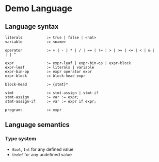 # Demo Language

## Language syntax

```ebnf
literals           := true | false | <nat>
variable           := <name>

operator           := + | - | * | / | == | != | > | >= | <= | < | & | | | ^

expr               := expr-leaf | expr-bin-op | expr-block
expr-leaf          := literals | variable
expr-bin-op        := expr operator expr
expr-block         := block-head expr

block-head         := {stmt}*

stmt               := stmt-assign | stmt-if
stmt-assign        := var := expr;
stmt-assign-if     := var := expr if expr;

program:           := expr
```

## Language semantics

### Type system

- `Bool`, `Int` for any defined value
- `Undef` for any undefined value